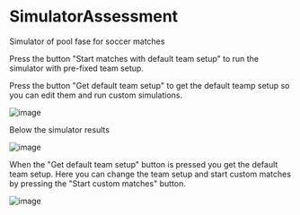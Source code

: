 # SimulatorAssessment
Simulator of pool fase for soccer matches

Press the button "Start matches with default team setup" to run the simulator with pre-fixed team setup.

Press the button "Get default team setup" to get the default teamp setup so you can edit them and run custom simulations.

![image](https://user-images.githubusercontent.com/22792663/103207500-c93c5700-48fe-11eb-9b64-e19419708aa9.png)

Below the simulator results

![image](https://user-images.githubusercontent.com/22792663/103207580-f983f580-48fe-11eb-856a-6c0fa982c40a.png)

When the "Get default team setup" button is pressed you get the default team setup.
Here you can change the team setup and start custom matches by pressing the "Start custom matches" button.

![image](https://user-images.githubusercontent.com/22792663/103207598-07397b00-48ff-11eb-9613-bfa1083c4e03.png)
